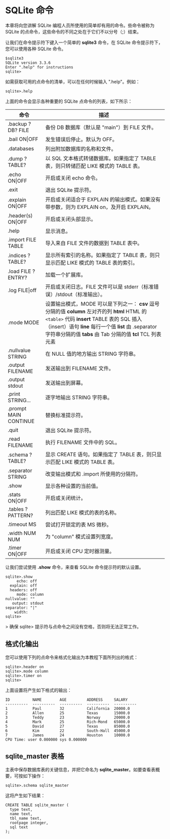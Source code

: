 
# SQLite 命令

本章将向您讲解 SQLite 编程人员所使用的简单却有用的命令。些命令被称为 SQLite 的点命令，这些命令的不同之处在于它们不以分号（;）结束。

让我们在命令提示符下键入一个简单的 **sqlite3** 命令，在 SQLite 命令提示符下，您可以使用各种 SQLite 命令。

```
$sqlite3
SQLite version 3.3.6
Enter ".help" for instructions
sqlite>

```

如需获取可用的点命令的清单，可以在任何时候输入 ".help"。例如：

```
sqlite>.help

```

上面的命令会显示各种重要的 SQLite 点命令的列表，如下所示：

| 命令 | 描述 |
| --- | --- |
| .backup ?DB? FILE | 备份 DB 数据库（默认是 "main"）到 FILE 文件。 |
| .bail ON&#124;OFF | 发生错误后停止。默认为 OFF。 |
| .databases | 列出附加数据库的名称和文件。 |
| .dump ?TABLE? | 以 SQL 文本格式转储数据库。如果指定了 TABLE 表，则只转储匹配 LIKE 模式的 TABLE 表。 |
| .echo ON&#124;OFF | 开启或关闭 echo 命令。 |
| .exit | 退出 SQLite 提示符。 |
| .explain ON&#124;OFF | 开启或关闭适合于 EXPLAIN 的输出模式。如果没有带参数，则为 EXPLAIN on，及开启 EXPLAIN。 |
| .header(s) ON&#124;OFF | 开启或关闭头部显示。 |
| .help | 显示消息。 |
| .import FILE TABLE | 导入来自 FILE 文件的数据到 TABLE 表中。 |
| .indices ?TABLE? | 显示所有索引的名称。如果指定了 TABLE 表，则只显示匹配 LIKE 模式的 TABLE 表的索引。 |
| .load FILE ?ENTRY? | 加载一个扩展库。 |
| .log FILE&#124;off | 开启或关闭日志。FILE 文件可以是 stderr（标准错误）/stdout（标准输出）。 |
| .mode MODE | 设置输出模式，MODE 可以是下列之一：  **csv** 逗号分隔的值  **column** 左对齐的列  **html** HTML 的 `<table>` 代码  **insert** TABLE 表的 SQL 插入（insert）语句  **line** 每行一个值  **list** 由 .separator 字符串分隔的值  **tabs** 由 Tab 分隔的值  **tcl** TCL 列表元素 |
| .nullvalue STRING | 在 NULL 值的地方输出 STRING 字符串。 |
| .output FILENAME | 发送输出到 FILENAME 文件。 |
| .output stdout | 发送输出到屏幕。 |
| .print STRING... | 逐字地输出 STRING 字符串。 |
| .prompt MAIN CONTINUE | 替换标准提示符。 |
| .quit | 退出 SQLite 提示符。 |
| .read FILENAME | 执行 FILENAME 文件中的 SQL。 |
| .schema ?TABLE? | 显示 CREATE 语句。如果指定了 TABLE 表，则只显示匹配 LIKE 模式的 TABLE 表。 |
| .separator STRING | 改变输出模式和 .import 所使用的分隔符。 |
| .show | 显示各种设置的当前值。 |
| .stats ON&#124;OFF | 开启或关闭统计。 |
| .tables ?PATTERN? | 列出匹配 LIKE 模式的表的名称。 |
| .timeout MS | 尝试打开锁定的表 MS 微秒。 |
| .width NUM NUM | 为 "column" 模式设置列宽度。 |
| .timer ON&#124;OFF | 开启或关闭 CPU 定时器测量。 |

让我们尝试使用 **.show** 命令，来查看 SQLite 命令提示符的默认设置。

```
sqlite>.show
     echo: off
  explain: off
  headers: off
     mode: column
nullvalue: ""
   output: stdout
separator: "|"
    width:
sqlite>

```

&gt; 确保 sqlite&gt; 提示符与点命令之间没有空格，否则将无法正常工作。

## 格式化输出

您可以使用下列的点命令来格式化输出为本教程下面所列出的格式：

```
sqlite>.header on
sqlite>.mode column
sqlite>.timer on
sqlite>

```

上面设置将产生如下格式的输出：

```
ID          NAME        AGE         ADDRESS     SALARY
----------  ----------  ----------  ----------  ----------
1           Paul        32          California  20000.0
2           Allen       25          Texas       15000.0
3           Teddy       23          Norway      20000.0
4           Mark        25          Rich-Mond   65000.0
5           David       27          Texas       85000.0
6           Kim         22          South-Hall  45000.0
7           James       24          Houston     10000.0
CPU Time: user 0.000000 sys 0.000000

```

## sqlite_master 表格

主表中保存数据库表的关键信息，并把它命名为 **sqlite_master**。如要查看表概要，可按如下操作：

```
sqlite>.schema sqlite_master

```

这将产生如下结果：

```
CREATE TABLE sqlite_master (
  type text,
  name text,
  tbl_name text,
  rootpage integer,
  sql text
);

```


